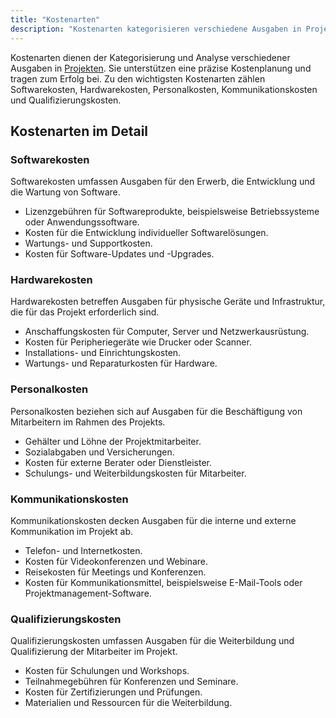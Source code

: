 ```yaml
---
title: "Kostenarten"
description: "Kostenarten kategorisieren verschiedene Ausgaben in Projekten wie Softwarekosten, Hardwarekosten, Personalkosten, Kommunikationskosten und Qualifizierungskosten. Sie helfen bei der präzisen Kostenplanung und Analyse zur Sicherstellung des Projekterfolgs."
---
```


Kostenarten dienen der Kategorisierung und Analyse verschiedener Ausgaben in [Projekten](/open-fidup/lerninhalte/projektmanagement). Sie unterstützen eine präzise Kostenplanung und tragen zum Erfolg bei. Zu den wichtigsten Kostenarten zählen Softwarekosten, Hardwarekosten, Personalkosten, Kommunikationskosten und Qualifizierungskosten.

## Kostenarten im Detail

### Softwarekosten
Softwarekosten umfassen Ausgaben für den Erwerb, die Entwicklung und die Wartung von Software.

- Lizenzgebühren für Softwareprodukte, beispielsweise Betriebssysteme oder Anwendungssoftware.
- Kosten für die Entwicklung individueller Softwarelösungen.
- Wartungs- und Supportkosten.
- Kosten für Software-Updates und -Upgrades.

### Hardwarekosten
Hardwarekosten betreffen Ausgaben für physische Geräte und Infrastruktur, die für das Projekt erforderlich sind.

- Anschaffungskosten für Computer, Server und Netzwerkausrüstung.
- Kosten für Peripheriegeräte wie Drucker oder Scanner.
- Installations- und Einrichtungskosten.
- Wartungs- und Reparaturkosten für Hardware.

### Personalkosten
Personalkosten beziehen sich auf Ausgaben für die Beschäftigung von Mitarbeitern im Rahmen des Projekts.

- Gehälter und Löhne der Projektmitarbeiter.
- Sozialabgaben und Versicherungen.
- Kosten für externe Berater oder Dienstleister.
- Schulungs- und Weiterbildungskosten für Mitarbeiter.

### Kommunikationskosten
Kommunikationskosten decken Ausgaben für die interne und externe Kommunikation im Projekt ab.

- Telefon- und Internetkosten.
- Kosten für Videokonferenzen und Webinare.
- Reisekosten für Meetings und Konferenzen.
- Kosten für Kommunikationsmittel, beispielsweise E-Mail-Tools oder Projektmanagement-Software.

### Qualifizierungskosten
Qualifizierungskosten umfassen Ausgaben für die Weiterbildung und Qualifizierung der Mitarbeiter im Projekt.

- Kosten für Schulungen und Workshops.
- Teilnahmegebühren für Konferenzen und Seminare.
- Kosten für Zertifizierungen und Prüfungen.
- Materialien und Ressourcen für die Weiterbildung.